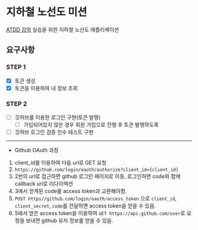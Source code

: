 # 지하철 노선도 미션
[ATDD 강의](https://edu.nextstep.camp/c/R89PYi5H) 실습을 위한 지하철 노선도 애플리케이션

## 요구사항
### STEP 1
- [x] 토큰 생성
- [x] 토큰을 이용하여 내 정보 조회

### STEP 2
- [ ] 깃허브를 이용한 로그인 구현(토큰 발행)  
  - [ ] 가입되어있지 않은 경우 회원 가입으로 진행 후 토큰 발행하도록
- [ ] 깃허브 로그인 검증 인수 테스트 구현  

--- 
* Github OAuth 과정
1. client_id를 이용하여 다음 url로 GET 요청
2. `https://github.com/login/oauth/authorize?client_id={client_id}`
3. 2번의 url로 접근하면 github 로그인 페이지로 이동, 로그인하면 code와 함께 callback url로 리다이렉션
4. 3에서 얻게된 code를 access token과 교환해야함.
5. `POST https//github.com/login/oauth/access_token` 으로 `client_id`, `client_secret`, `code`를 전달하면 access token을 얻을 수 있음.
6. 5에서 얻은 access token을 이용하여 `GET https://api.github.com/user`로 요청을 보내면 github 유저 정보를 얻을 수 있음.
